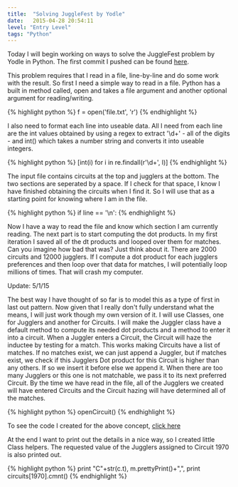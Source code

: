 ```yaml
---
title:  "Solving JuggleFest by Yodle"
date:   2015-04-28 20:54:11
level: "Entry Level"
tags: "Python"
---
```


Today I will begin working on ways to solve the JuggleFest problem by Yodle in Python. The first commit I pushed can be found [here][first_commit]. 

This problem requires that I read in a file, line-by-line and do some work with the result. So first I need a simple way to read in a file. Python has a built in method called, open and takes a file argument and another optional argument for reading/writing. 

{% highlight python %}
f = open('file.txt', 'r')
{% endhighlight %}

I also need to format each line into useable data. All I need from each line are the int values obtained by using a regex to extract '\d+' - all of the digits - and int() which takes a number string and converts it into useable integers. 

{% highlight python %}
[int(i) for i in re.findall(r'\d+', l)] 
{% endhighlight %}

The input file contains circuits at the top and jugglers at the bottom. The two sections are seperated by a space. If I check for that space, I know I have finished obtaining the circuits when I find it. So I will use that as a starting point for knowing where I am in the file. 

{% highlight python %}
if line == '\n':
{% endhighlight %}

Now I have a way to read the file and know which section I am currently reading. The next part is to start computing the dot products. In my first iteration I saved all of the dt products and looped over them for matches. Can you imagine how bad that was? Just think about it. There are 2000 circuits and 12000 jugglers. If I compute a dot product for each jugglers preferences and then loop over that data for matches, I will potentially loop millions of times. That will crash my computer. 

Update: 5/1/15

The best way I have thought of so far is to model this as a type of first in last out pattern. Now given that I really don't fully understand what the means, I will just work though my own version of it. I will use Classes, one for Jugglers and another for Circuits. I will make the Juggler class have a default method to compute its needed dot products and a method to enter it into a circuit. When a Juggler enters a Circuit, the Circuit will haze the inductee by testing for a match. This works making Circuits have a list of matches. If no matches exist, we can just append a Juggler, but if matches exist, we check if this Jugglers Dot product for this Circuit is higher than any others. If so we insert it before else we append it. When there are too many Jugglers or this one is not matchable, we pass it to its next preferred Circuit. By the time we have read in the file, all of the Jugglers we created will have entered Circuits and the Circuit hazing will have determined all of the matches. 


{% highlight python %}
openCircuit()
{% endhighlight %}


To see the code I created for the above concept, [click here][code]

At the end I want to print out the details in a nice way, so I created little Class helpers. The requested value of the Jugglers assigned to Circuit 1970 is also printed out. 

{% highlight python %}
print "C"+str(c.t), m.prettyPrint()+",",
print circuits[1970].cmnt()
{% endhighlight %}

[first_commit]: https://github.com/MrRyanAlexander/JuggleFest/blob/ca2d8d67f69add5b03918a9473b593b17e13d4b3/juggle.py/
[code]: https://github.com/MrRyanAlexander/JuggleFest/blob/master/juggle.py
